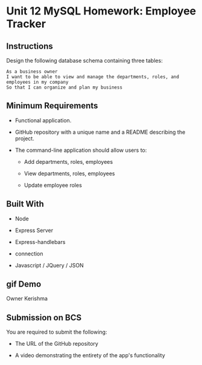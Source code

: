 # Unit 12 MySQL Homework: Employee Tracker

## Instructions

Design the following database schema containing three tables:

```
As a business owner
I want to be able to view and manage the departments, roles, and employees in my company
So that I can organize and plan my business
```

## Minimum Requirements

* Functional application.

* GitHub repository with a unique name and a README describing the project.

* The command-line application should allow users to:

  * Add departments, roles, employees

  * View departments, roles, employees

  * Update employee roles

## Built With
  - Node

  - Express Server

  - Express-handlebars

  - connection

  - Javascript / JQuery / JSON

## gif Demo


Owner
Kerishma



## Submission on BCS

You are required to submit the following:

* The URL of the GitHub repository

* A video demonstrating the entirety of the app's functionality 

